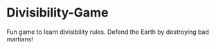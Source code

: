 # Divisibility-Game
Fun game to learn divisibility rules. Defend the Earth by destroying bad martians!
